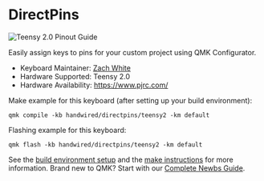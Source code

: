 # DirectPins

![Teensy 2.0 Pinout Guide](https://www.pjrc.com/teensy/pinout2a.png)

Easily assign keys to pins for your custom project using QMK Configurator.

* Keyboard Maintainer: [Zach White](https://github.com/skullydazed)
* Hardware Supported: Teensy 2.0
* Hardware Availability: https://www.pjrc.com/

Make example for this keyboard (after setting up your build environment):

    qmk compile -kb handwired/directpins/teensy2 -km default

Flashing example for this keyboard:

    qmk flash -kb handwired/directpins/teensy2 -km default

See the [build environment setup](https://docs.qmk.fm/#/getting_started_build_tools) and the [make instructions](https://docs.qmk.fm/#/getting_started_make_guide) for more information. Brand new to QMK? Start with our [Complete Newbs Guide](https://docs.qmk.fm/#/newbs).
